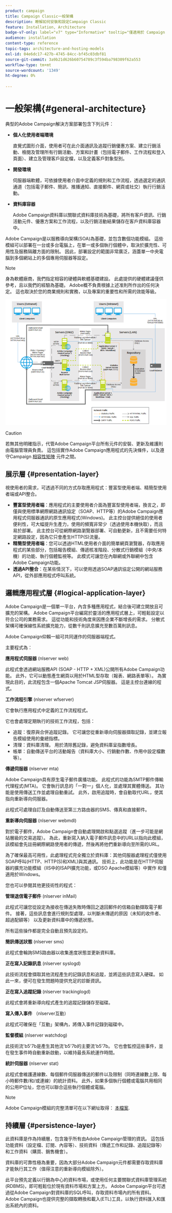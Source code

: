 ```yaml
---
product: campaign
title: Campaign Classic一般架構
description: 瞭解如何安裝和設定Campaign Classic
feature: Installation, Architecture
badge-v7-only: label="v7" type="Informative" tooltip="僅適用於 Campaign Classic v7"
audience: installation
content-type: reference
topic-tags: architecture-and-hosting-models
exl-id: 04e6dc17-427b-4745-84cc-bf45c03dbf81
source-git-commit: 3a9b21d626b60754789c3f594ba798309f62a553
workflow-type: tm+mt
source-wordcount: '1349'
ht-degree: 0%

---
```


# 一般架構{#general-architecture}



典型的Adobe Campaign解決方案部署包含下列元件：

* **個人化使用者端環境**

  直覺式圖形介面，使用者可在此介面通訊及追蹤行銷優惠方案、建立行銷活動、檢閱及管理所有行銷活動、方案和計畫（包括電子郵件、工作流程和登入頁面）、建立及管理客戶設定檔，以及定義客戶對象型別。

* **開發環境**

  伺服器端軟體，可依據使用者介面中定義的規則和工作流程，透過選定的通訊通道（包括電子郵件、簡訊、推播通知、直接郵件、網頁或社交）執行行銷活動。

* **資料庫容器**

  Adobe Campaign資料庫以關聯式資料庫技術為基礎，將所有客戶資訊、行銷活動元件、優惠方案和工作流程，以及行銷活動結果儲存在客戶資料庫容器中。

Adobe Campaign是以服務導向架構(SOA)為基礎，並包含數個功能模組。 這些模組可以部署在一台或多台電腦上，在單一或多個執行個體中，取決於擴充性、可用性及服務隔離方面的限制。 因此，部署設定的範圍非常廣泛，涵蓋單一中央電腦到多個網站上的多個專用伺服器等設定。

>[!NOTE]
>
>身為軟體廠商，我們指定相容的硬體與軟體基礎建設。 此處提供的硬體建議僅供參考，且以我們的經驗為基礎。 Adobe概不負責根據上述准則所作出的任何決定。 這也取決於您的商業規則和實務，以及專案的重要性和所需的效能等級。

![](assets/s_ncs_install_architecture.png)

>[!CAUTION]
>
>若無其他明確指示，代管Adobe Campaign平台所有元件的安裝、更新及維護則由電腦管理員負責。 這包括實作Adobe Campaign應用程式的先決條件，以及遵守Campaign [相容性矩陣](../../rn/using/compatibility-matrix.md) 元件之間。

## 展示層 {#presentation-layer}

視使用者的需求，可透過不同的方式存取應用程式：豐富型使用者端、精簡型使用者端或API整合。

* **豐富型使用者端**：應用程式的主要使用者介面為豐富型使用者端，換言之，即僅與使用標準網際網路通訊協定（SOAP、HTTP等）的Adobe Campaign應用程式伺服器通訊的原生應用程式(Windows)。 此主控台提供絕佳的使用者便利性，可大幅提升生產力，使用的頻寬非常少（透過使用本機快取），而且易於部署。 此主控台可從網際網路瀏覽器部署、可自動更新，且不需要任何特定網路設定，因為它只會產生HTTP(S)流量。
* **精簡型使用者端**：您可以透過HTML使用者介面的簡單網頁瀏覽器，存取應用程式的某些部分，包括報告模組、傳遞核准階段、分散式行銷模組（中央/本機）的功能、執行個體監視等。 此模式可讓您在內聯網或外聯網中包含Adobe Campaign功能。
* **透過API整合**：在某些情況下，可以使用透過SOAP通訊協定公開的網站服務API，從外部應用程式呼叫系統。

## 邏輯應用程式層 {#logical-application-layer}

Adobe Campaign是一個單一平台，內含多種應用程式，結合後可建立開放且可擴充的架構。 Adobe Campaign平台編寫於靈活的應用程式層上，可輕鬆設定以符合公司的業務需求。 這從功能和技術角度來因應企業不斷增長的需求。 分散式架構可確保線性系統擴充能力，從數千則訊息擴充至數百萬則訊息。

Adobe Campaign仰賴一組可共同運作的伺服器端程式。

主要程式為：

**應用程式伺服器** (nlserver web)

此程式會透過網站服務API (SOAP - HTTP + XML)公開所有Adobe Campaign功能。 此外，它可以動態產生網頁以用於HTML型存取（報表、網路表單等）。 為實現此目的，此流程包含一個Apache Tomcat JSP伺服器。 這是主控台連線的程式。

**工作流程引擎** (nlserver wfserver)

它會執行應用程式中定義的工作流程程式。

它也會處理定期執行的技術工作流程，包括：

* 追蹤：復原與合併追蹤記錄。 它可讓您從重新導向伺服器擷取記錄，並建立報告模組使用的彙總指標。
* 清理：資料庫清理。 用於清除舊記錄，避免資料庫呈指數增長。
* 帳單：自動傳送平台的活動報告（資料庫大小、行銷動作數、作用中設定檔數等）。

**傳遞伺服器** (nlserver mta)

Adobe Campaign具有原生電子郵件廣播功能。 此程式的功能為SMTP郵件傳輸代理程式(MTA)。 它會執行訊息的「一對一」個人化，並處理其實體傳送。 其功能是使用傳送工作並處理自動重試。 此外，啟用追蹤時，會自動取代URL，使其指向重新導向伺服器。

此程式可處理自訂及自動傳送至第三方路由器的SMS、傳真和直接郵件。

**重新導向伺服器** (nlserver webmdl)

對於電子郵件，Adobe Campaign會自動處理開啟和點選追蹤（進一步可能是網站層級的交易追蹤）。 為此，重新寫入納入電子郵件訊息中的URL以指向此模組，該模組會先註冊網際網路使用者的傳遞，然後再將他們重新導向至所需的URL。

為了確保最高可用性，此處理程式完全獨立於資料庫：其他伺服器處理程式僅使用SOAP呼叫(HTTP、HTTP(S)和XML)與其通訊。 技術上，此功能是在HTTP伺服器的擴充功能模組（IIS中的ISAPI擴充功能，或DSO Apache模組等）中實作 和僅適用於Windows。

您也可以參閱其他更技術性的程式：

**管理退信電子郵件** (nlserver inMail)

此程式可讓您從設定為接收在傳送失敗時傳回之退回郵件的信箱自動擷取電子郵件。 接著，這些訊息會進行規則型處理，以判斷未傳遞的原因（未知的收件者、超過配額等） 以及更新資料庫中的傳遞狀態。

所有這些操作都是完全自動且預先設定的。

**簡訊傳送狀態** (nlserver sms)

此程式會輪詢SMS路由器以收集進度狀態並更新資料庫。

**正在寫入記錄訊息** (nlserver syslogd)

此技術流程會擷取其他流程產生的記錄訊息和追蹤，並將這些訊息寫入硬碟。 如此一來，便可在發生問題時提供充足的診斷資訊。

**正在寫入追蹤記錄** (nlserver trackinglogd)

此程式會將重新導向程式產生的追蹤記錄儲存至磁碟。

**寫入傳入事件** （nlserver互動）

此程式可確保在「互動」架構內，將傳入事件記錄到磁碟中。

**監督模組** (nlserver watchdog)

此技術流&#39;b5&#39;7b是產生其他流&#39;b5&#39;7b的主要流&#39;b5&#39;7b。 它也會監控這些事件，並在發生事件時自動重新啟動，以維持最長系統運作時間。

**統計伺服器** (nlserver stat)

此程式會維護連線數、每個郵件伺服器傳送的郵件以及限制（同時連線數上限、每小時郵件數/和/或連線）的統計資料。 此外，如果多個執行個體或電腦共用相同的公用IP位址，您也可以聯合這些執行個體或電腦。

>[!NOTE]
>
>Adobe Campaign模組的完整清單可在以下網址取得： [本檔案](../../production/using/operating-principle.md).

## 持續層 {#persistence-layer}

此資料庫是作為持續層，包含幾乎所有由Adobe Campaign管理的資訊。 這包括功能資料（設定檔、訂閱、內容等）、技術資料（傳遞工作和記錄、追蹤記錄等） 和工作資料（購買、銷售機會）。

資料庫的可靠性極為重要，因為大部分Adobe Campaign元件都需要存取資料庫才能執行其工作（值得注意的重新導向模組除外）。

此平台預先定義以行銷為中心的資料市場，或使用任何主要關聯式資料庫管理系統(RDBMS)，即可輕鬆位於現有資料市場和方案上方。 Adobe Campaign平台可透過從Adobe Campaign對資料庫的SQL呼叫，存取資料市場內的所有資料。 Adobe Campaign也提供完整的擷取轉換和載入(ETL)工具，以執行資料匯入和匯出系統內的資料。
